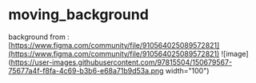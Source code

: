 # moving_background
background from : [https://www.figma.com/community/file/910564025089572821](https://www.figma.com/community/file/910564025089572821)
![image](https://user-images.githubusercontent.com/97815504/150679567-75677a4f-f8fa-4c69-b3b6-e68a71b9d53a.png width="100")
